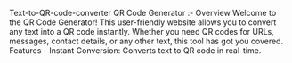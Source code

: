 Text-to-QR-code-converter
QR Code Generator :- Overview Welcome to the QR Code Generator! This user-friendly website allows you to convert any text into a QR code instantly. Whether you need QR codes for URLs, messages, contact details, or any other text, this tool has got you covered. 
Features - Instant Conversion: Converts text to QR code in real-time.
